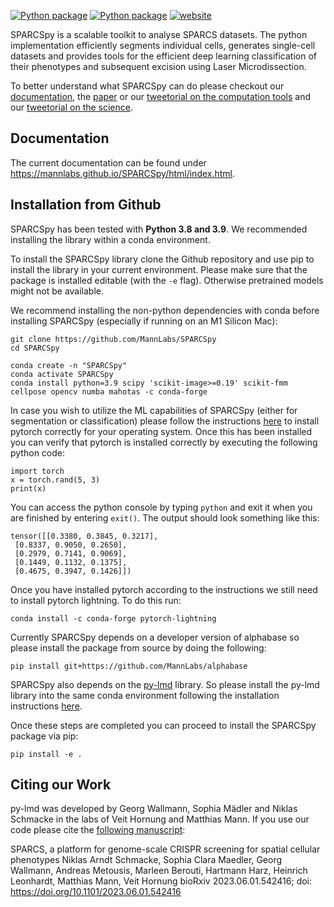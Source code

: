 [![Python package](https://img.shields.io/badge/version-v1.0.0-blue)](https://github.com/MannLabs/SPARCSpy/actions/workflows/python-package.yml) [![Python package](https://img.shields.io/badge/license-MIT-blue)](https://github.com/MannLabs/SPARCSpy/actions/workflows/python-package.yml)
[![website](https://img.shields.io/website?url=https%3A%2F%2Fmannlabs.github.io/SPARCSpy/html/index.html)](https://mannlabs.github.io/SPARCSpy/html/index.html)

SPARCSpy is a scalable toolkit to analyse SPARCS datasets. The python implementation efficiently segments individual cells, generates single-cell datasets and provides tools for the efficient deep learning classification of their phenotypes and subsequent excision using Laser Microdissection.

To better understand what SPARCSpy can do please checkout our [documentation](https://mannlabs.github.io/SPARCSpy/html/index.html), the [paper](https://www.biorxiv.org/content/10.1101/2023.06.01.542416v1) or our [tweetorial on the computation tools](https://twitter.com/SophiaMaedler/status/1665816840726085634?s=20) and our [tweetorial on the science](https://twitter.com/niklas_a_s/status/1664538053744947203?s=20).

## Documentation

The current documentation can be found under https://mannlabs.github.io/SPARCSpy/html/index.html.

## Installation from Github

SPARCSpy has been tested with **Python 3.8 and 3.9**. We recommended installing the library within a conda environment. 

To install the SPARCSpy library clone the Github repository and use pip to install the library in your current environment.
Please make sure that the package is installed editable (with the `-e` flag). Otherwise pretrained models might not be available.

We recommend installing the non-python dependencies with conda before installing SPARCSpy (especially if running on an M1 Silicon Mac):

```
git clone https://github.com/MannLabs/SPARCSpy
cd SPARCSpy

conda create -n "SPARCSpy"
conda activate SPARCSpy
conda install python=3.9 scipy 'scikit-image>=0.19' scikit-fmm cellpose opencv numba mahotas -c conda-forge
```

In case you wish to utilize the ML capabilities of SPARCSpy (either for segmentation or classification) please follow the instructions [here](https://pytorch.org/get-started/locally/) to install pytorch correctly for your operating system. Once this has been installed you can verify that pytorch is installed correctly by executing the following python code:

```
import torch
x = torch.rand(5, 3)
print(x)
```
You can access the python console by typing `python` and exit it when you are finished by entering `exit()`.
The output should look something like this:

```
tensor([[0.3380, 0.3845, 0.3217],
 [0.8337, 0.9050, 0.2650],
 [0.2979, 0.7141, 0.9069],
 [0.1449, 0.1132, 0.1375],
 [0.4675, 0.3947, 0.1426]])
```

Once you have installed pytorch according to the instructions we still need to install pytorch lightning. To do this run:

```
conda install -c conda-forge pytorch-lightning
```

Currently SPARCSpy depends on a developer version of alphabase so please install the package from source by doing the following:

```
pip install git+https://github.com/MannLabs/alphabase
```

SPARCSpy also depends on the [py-lmd](https://github.com/MannLabs/py-lmd) library. So please install the py-lmd library into the same conda environment following the installation instructions [here](https://mannlabs.github.io/py-lmd/html/pages/quickstart.html#installation-from-github).

Once these steps are completed you can proceed to install the SPARCSpy package via pip:

```
pip install -e .
```
  

## Citing our Work

py-lmd was developed by Georg Wallmann, Sophia Mädler and Niklas Schmacke in the labs of Veit Hornung and Matthias Mann. If you use our code please cite the [following manuscript](https://www.biorxiv.org/content/10.1101/2023.06.01.542416v1):

SPARCS, a platform for genome-scale CRISPR screening for spatial cellular phenotypes
Niklas Arndt Schmacke, Sophia Clara Maedler, Georg Wallmann, Andreas Metousis, Marleen Berouti, Hartmann Harz, Heinrich Leonhardt, Matthias Mann, Veit Hornung
bioRxiv 2023.06.01.542416; doi: https://doi.org/10.1101/2023.06.01.542416
